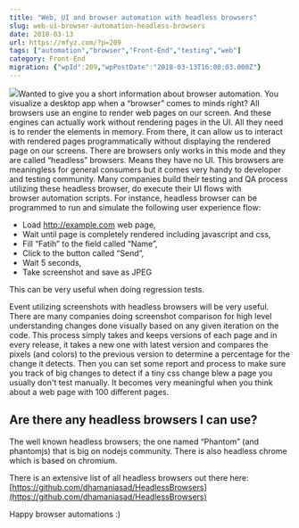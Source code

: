 ```yaml
---
title: "Web, UI and browser automation with headless browsers"
slug: web-ui-browser-automation-headless-browsers
date: 2018-03-13
url: https://mfyz.com/?p=209
tags: ["automation","browser","Front-End","testing","web"]
category: Front-End
migration: {"wpId":209,"wpPostDate":"2018-03-13T16:00:03.000Z"}
---
```


![](/images/archive/en/2020/05/bot-icon-2883144_1280_upfg3q.png?resize=150%2C150&ssl=1&cld_params=h_1280,w_1280,x_0,y_0/h_150,w_150)Wanted to give you a short information about browser automation. You visualize a desktop app when a “browser” comes to minds right? All browsers use an engine to render web pages on our screen. And these engines can actually work without rendering pages in the UI. All they need is to render the elements in memory. From there, it can allow us to interact with rendered pages programmatically without displaying the rendered page on our screens. There are browsers only works in this mode and they are called “headless” browsers. Means they have no UI. This browsers are meaningless for general consumers but it comes very handy to developer and testing community. Many companies build their testing and QA process utilizing these headless browser, do execute their UI flows with browser automation scripts. For instance, headless browser can be programmed to run and simulate the following user experience flow:

*   Load http://example.com web page,
*   Wait until page is completely rendered including javascript and css,
*   Fill “Fatih” to the field called “Name”,
*   Click to the button called “Send”,
*   Wait 5 seconds,
*   Take screenshot and save as JPEG

This can be very useful when doing regression tests.

Event utilizing screenshots with headless browsers will be very useful. There are many companies doing screenshot comparison for high level understanding changes done visually based on any given iteration on the code. This process simply takes and keeps versions of each page and in every release, it takes a new one with latest version and compares the pixels (and colors) to the previous version to determine a percentage for the change it detects. Then you can set some report and process to make sure you track of big changes to detect if a tiny css change blew a page you usually don't test manually. It becomes very meaningful when you think about a web page with 100 different pages.

## Are there any headless browsers I can use?

The well known headless browsers; the one named “Phantom” (and phantomjs) that is big on nodejs community. There is also headless chrome which is based on chromium.

There is an extensive list of all headless browsers out there here: [https://github.com/dhamaniasad/HeadlessBrowsers](https://github.com/dhamaniasad/HeadlessBrowsers)

Happy browser automations :)